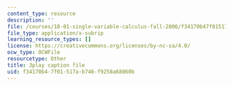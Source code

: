 ```yaml
---
content_type: resource
description: ''
file: /courses/18-01-single-variable-calculus-fall-2006/f34170b47f01517ab746f9258a68060b_5q_3FDOkVRQ.vtt
file_type: application/x-subrip
learning_resource_types: []
license: https://creativecommons.org/licenses/by-nc-sa/4.0/
ocw_type: OCWFile
resourcetype: Other
title: 3play caption file
uid: f34170b4-7f01-517a-b746-f9258a68060b
---
```

